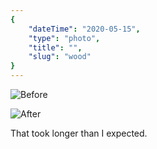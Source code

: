 ```yaml
---
{
    "dateTime": "2020-05-15",
    "type": "photo",
    "title": "",
    "slug": "wood"
}
---
```

![Before][before]

![After][after]

That took longer than I expected.

[before]: /img/20200516_before.jpg
[after]: /img/20200516_after.jpg
